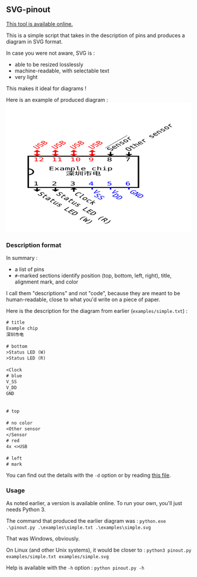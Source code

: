 ## SVG-pinout

[This tool is available online.](http://tools.richeli.eu/pinout)

This is a simple script that takes in the description of pins and produces
a diagram in SVG format.

In case you were not aware, SVG is :
 - able to be resized losslessly
 - machine-readable, with selectable text
 - very light

This makes it ideal for diagrams !

Here is an example of produced diagram :
<img src="./examples/simple.svg" width="100%" height="350">

### Description format

In summary :
 - a list of pins
 - `#`-marked sections identify position (top, bottom, left, right),
   title, alignment mark, and color

I call them "descriptions" and not "code", because they are meant to be
human-readable, close to what you'd write on a piece of paper.
   
Here is the description for the diagram from earlier (`examples/simple.txt`) :
```
# title
Example chip
深圳市电

# bottom
>Status LED (W)
>Status LED (R)

<Clock
# blue
V_SS
V_DD
GND


# top

# no color
<Other sensor
</Sensor
# red
4x <>USB

# left
# mark
```

You can find out the details with the `-d` option or by reading
[this file](format.txt).

### Usage

As noted earlier, a version is available online. To run your own, you'll just
needs Python 3.

The command that produced the earlier diagram was :
`python.exe .\pinout.py .\examples\simple.txt .\examples\simple.svg`

That was Windows, obviously.

On Linux (and other Unix systems), it would be closer to :
`python3 pinout.py examples/simple.txt examples/simple.svg`

Help is available with the `-h` option :
`python pinout.py -h`
